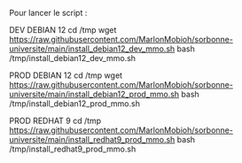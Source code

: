 Pour lancer le script :

DEV DEBIAN 12
cd /tmp
wget https://raw.githubusercontent.com/MarlonMobioh/sorbonne-universite/main/install_debian12_dev_mmo.sh
bash /tmp/install_debian12_dev_mmo.sh

PROD DEBIAN 12
cd /tmp
wget https://raw.githubusercontent.com/MarlonMobioh/sorbonne-universite/main/install_debian12_prod_mmo.sh
bash /tmp/install_debian12_prod_mmo.sh

PROD REDHAT 9
cd /tmp
https://raw.githubusercontent.com/MarlonMobioh/sorbonne-universite/main/install_redhat9_prod_mmo.sh
bash /tmp/install_redhat9_prod_mmo.sh
